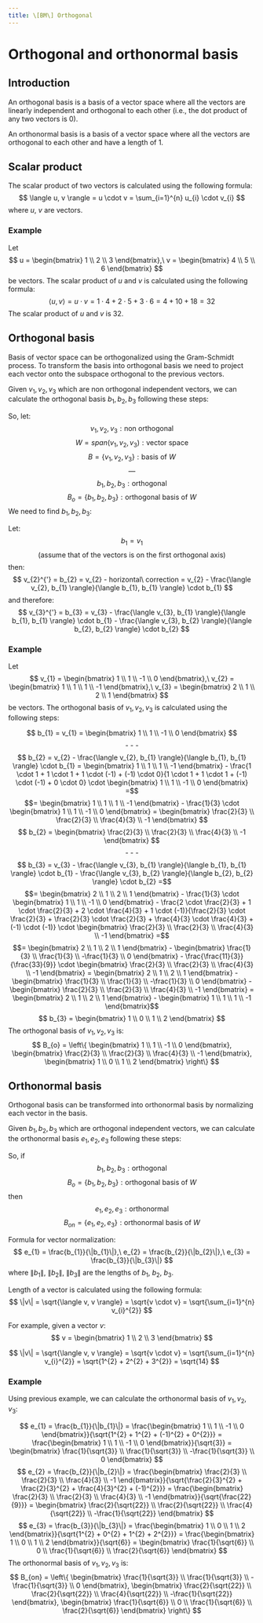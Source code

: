 ```yaml
---
title: \[BM\] Orthogonal
---
```

# Orthogonal and orthonormal basis

## Introduction
An orthogonal basis is a basis of a vector space where all the vectors are linearly independent and orthogonal to each other (i.e., the dot product of any two vectors is 0).

An orthonormal basis is a basis of a vector space where all the vectors are orthogonal to each other and have a length of 1.

## Scalar product
The scalar product of two vectors is calculated using the following formula:
$$ \langle u, v \rangle = u \cdot v = \sum_{i=1}^{n} u_{i} \cdot v_{i} $$
where
$u$, $v$
are vectors.

### Example
Let
$$ u = \begin{bmatrix}
    1 \\
    2 \\
    3
\end{bmatrix},\ v = \begin{bmatrix}
    4 \\
    5 \\
    6
\end{bmatrix} $$
be vectors. The scalar product of $u$ and $v$ is calculated using the following formula:
$$ \langle u, v \rangle = u \cdot v = 1 \cdot 4 + 2 \cdot 5 + 3 \cdot 6 = 4 + 10 + 18 = 32 $$
The scalar product of $u$ and $v$ is 32.

## Orthogonal basis
Basis of vector space can be orthogonalized using the Gram-Schmidt process. To transform the basis into orthogonal basis we need to project each vector onto the subspace orthogonal to the previous vectors.

Given $v_{1}, v_{2}, v_{3}$ which are non orthogonal independent vectors, we can calculate the orthogonal basis $b_{1}, b_{2}, b_{3}$ following these steps:

So, let:
$$ v_{1}, v_{2}, v_{3}: \text{non orthogonal} $$
$$ W = span(v_{1}, v_{2}, v_{3}) : \text{vector space} $$
$$ B = \{v_{1}, v_{2}, v_{3}\} : \text{basis of $W$} $$
$$ \text{---} $$
$$ b_{1}, b_{2}, b_{3}: \text{orthogonal} $$
$$ B_{o} = \{b_{1}, b_{2}, b_{3}\} : \text{orthogonal basis of $W$} $$
We need to find $b_{1}, b_{2}, b_{3}$:

Let:
$$ b_{1} = v_{1}$$
$$\text{(assume that of the vectors is on the first orthogonal axis) } $$
then:
$$ v_{2}^{'} = b_{2} = v_{2} - horizontal\ correction  = v_{2} - \frac{\langle v_{2}, b_{1} \rangle}{\langle b_{1}, b_{1} \rangle} \cdot b_{1} $$
and therefore:
$$ v_{3}^{'} = b_{3} = v_{3} - \frac{\langle v_{3}, b_{1} \rangle}{\langle b_{1}, b_{1} \rangle} \cdot b_{1} - \frac{\langle v_{3}, b_{2} \rangle}{\langle b_{2}, b_{2} \rangle} \cdot b_{2} $$

### Example
Let
$$ v_{1} = \begin{bmatrix}
    1 \\
    1 \\
    -1 \\
    0
\end{bmatrix},\ v_{2} = \begin{bmatrix}
    1 \\
    1 \\
    1 \\
    -1
\end{bmatrix},\ v_{3} = \begin{bmatrix}
    2 \\
    1 \\
    2 \\
    1
\end{bmatrix} $$
be vectors. The orthogonal basis of $v_{1}, v_{2}, v_{3}$ is calculated using the following steps:

$$ b_{1} = v_{1} = \begin{bmatrix}
    1 \\
    1 \\
    -1 \\
    0
\end{bmatrix} $$
$$ \text{- - -} $$
$$ b_{2} = v_{2} - \frac{\langle v_{2}, b_{1} \rangle}{\langle b_{1}, b_{1} \rangle} \cdot b_{1} = \begin{bmatrix}
    1 \\
    1 \\
    1 \\
    -1
\end{bmatrix} - \frac{1 \cdot 1 + 1 \cdot 1 + 1 \cdot (-1) + (-1) \cdot 0}{1 \cdot 1 + 1 \cdot 1 + (-1) \cdot (-1) + 0 \cdot 0} \cdot \begin{bmatrix}
    1 \\
    1 \\
    -1 \\
    0
\end{bmatrix} =$$
$$= \begin{bmatrix}
    1 \\
    1 \\
    1 \\
    -1
\end{bmatrix} - \frac{1}{3} \cdot \begin{bmatrix}
    1 \\
    1 \\
    -1 \\
    0
\end{bmatrix} = \begin{bmatrix}
    \frac{2}{3} \\
    \frac{2}{3} \\
    \frac{4}{3} \\
    -1
\end{bmatrix} $$
$$ b_{2} = \begin{bmatrix}
    \frac{2}{3} \\
    \frac{2}{3} \\
    \frac{4}{3} \\
    -1
\end{bmatrix} $$
$$ \text{- - -} $$
$$ b_{3} = v_{3} - \frac{\langle v_{3}, b_{1} \rangle}{\langle b_{1}, b_{1} \rangle} \cdot b_{1} - \frac{\langle v_{3}, b_{2} \rangle}{\langle b_{2}, b_{2} \rangle} \cdot b_{2} =$$
$$= \begin{bmatrix}
    2 \\
    1 \\
    2 \\
    1
\end{bmatrix} - \frac{1}{3} \cdot \begin{bmatrix}
    1 \\
    1 \\
    -1 \\
    0
\end{bmatrix} - \frac{2 \cdot \frac{2}{3} + 1 \cdot \frac{2}{3} + 2 \cdot \frac{4}{3} + 1 \cdot (-1)}{\frac{2}{3} \cdot \frac{2}{3} + \frac{2}{3} \cdot \frac{2}{3} + \frac{4}{3} \cdot \frac{4}{3} + (-1) \cdot (-1)} \cdot \begin{bmatrix}
    \frac{2}{3} \\
    \frac{2}{3} \\
    \frac{4}{3} \\
    -1
\end{bmatrix} =$$
$$= \begin{bmatrix}
    2 \\
    1 \\
    2 \\
    1
\end{bmatrix} - \begin{bmatrix}
    \frac{1}{3} \\
    \frac{1}{3} \\
    -\frac{1}{3} \\
    0
\end{bmatrix} - \frac{\frac{11}{3}}{\frac{33}{9}} \cdot \begin{bmatrix}
    \frac{2}{3} \\
    \frac{2}{3} \\
    \frac{4}{3} \\
    -1
\end{bmatrix} = \begin{bmatrix}
    2 \\
    1 \\
    2 \\
    1
\end{bmatrix} - \begin{bmatrix}
    \frac{1}{3} \\
    \frac{1}{3} \\
    -\frac{1}{3} \\
    0
\end{bmatrix} - \begin{bmatrix}
    \frac{2}{3} \\
    \frac{2}{3} \\
    \frac{4}{3} \\
    -1
\end{bmatrix} = \begin{bmatrix}
    2 \\
    1 \\
    2 \\
    1
\end{bmatrix} - \begin{bmatrix}
    1 \\
    1 \\
    1 \\
    -1
\end{bmatrix}$$
$$ b_{3} = \begin{bmatrix}
    1 \\
    0 \\
    1 \\
    2
\end{bmatrix} $$
The orthogonal basis of $v_{1}, v_{2}, v_{3}$ is:
$$ B_{o} = \left\{ \begin{bmatrix}
    1 \\
    1 \\
    -1 \\
    0
\end{bmatrix}, \begin{bmatrix}
    \frac{2}{3} \\
    \frac{2}{3} \\
    \frac{4}{3} \\
    -1
\end{bmatrix}, \begin{bmatrix}
    1 \\
    0 \\
    1 \\
    2
\end{bmatrix} \right\} $$

## Orthonormal basis
Orthogonal basis can be transformed into orthonormal basis by normalizing each vector in the basis.

Given $b_{1}, b_{2}, b_{3}$ which are orthogonal independent vectors, we can calculate the orthonormal basis $e_{1}, e_{2}, e_{3}$ following these steps:

So, if
$$ b_{1}, b_{2}, b_{3}: \text{orthogonal} $$
$$ B_{o} = \{b_{1}, b_{2}, b_{3}\} : \text{orthogonal basis of $W$} $$
then
$$ e_{1}, e_{2}, e_{3}: \text{orthonormal} $$
$$ B_{on} = \{e_{1}, e_{2}, e_{3}\} : \text{orthonormal basis of $W$} $$

Formula for vector normalization:
$$ e_{1} = \frac{b_{1}}{\|b_{1}\|},\ e_{2} = \frac{b_{2}}{\|b_{2}\|},\ e_{3} = \frac{b_{3}}{\|b_{3}\|} $$
where
$\|b_{1}\|$, $\|b_{2}\|$, $\|b_{3}\|$
are the lengths of $b_{1}$, $b_{2}$, $b_{3}$.

Length of a vector is calculated using the following formula:
$$ \|v\| = \sqrt{\langle v, v \rangle} = \sqrt{v \cdot v} = \sqrt{\sum_{i=1}^{n} v_{i}^{2}} $$

For example, given a vector $v$:
$$ v = \begin{bmatrix}
    1 \\
    2 \\
    3
\end{bmatrix} $$

$$ \|v\| = \sqrt{\langle v, v \rangle} = \sqrt{v \cdot v} = \sqrt{\sum_{i=1}^{n} v_{i}^{2}} = \sqrt{1^{2} + 2^{2} + 3^{2}} = \sqrt{14} $$

### Example
Using previous example, we can calculate the orthonormal basis of $v_{1}, v_{2}, v_{3}$:

$$ e_{1} = \frac{b_{1}}{\|b_{1}\|} = \frac{\begin{bmatrix}
    1 \\
    1 \\
    -1 \\
    0
\end{bmatrix}}{\sqrt{1^{2} + 1^{2} + (-1)^{2} + 0^{2}}} = \frac{\begin{bmatrix}
    1 \\
    1 \\
    -1 \\
    0
\end{bmatrix}}{\sqrt{3}} = \begin{bmatrix}
    \frac{1}{\sqrt{3}} \\
    \frac{1}{\sqrt{3}} \\
    -\frac{1}{\sqrt{3}} \\
    0
\end{bmatrix} $$
$$ e_{2} = \frac{b_{2}}{\|b_{2}\|} = \frac{\begin{bmatrix}
    \frac{2}{3} \\
    \frac{2}{3} \\
    \frac{4}{3} \\
    -1
\end{bmatrix}}{\sqrt{\frac{2}{3}^{2} + \frac{2}{3}^{2} + \frac{4}{3}^{2} + (-1)^{2}}} = \frac{\begin{bmatrix}
    \frac{2}{3} \\
    \frac{2}{3} \\
    \frac{4}{3} \\
    -1
\end{bmatrix}}{\sqrt{\frac{22}{9}}} = \begin{bmatrix}
    \frac{2}{\sqrt{22}} \\
    \frac{2}{\sqrt{22}} \\
    \frac{4}{\sqrt{22}} \\
    -\frac{1}{\sqrt{22}}
\end{bmatrix} $$
$$ e_{3} = \frac{b_{3}}{\|b_{3}\|} = \frac{\begin{bmatrix}
    1 \\
    0 \\
    1 \\
    2
\end{bmatrix}}{\sqrt{1^{2} + 0^{2} + 1^{2} + 2^{2}}} = \frac{\begin{bmatrix}
    1 \\
    0 \\
    1 \\
    2
\end{bmatrix}}{\sqrt{6}} = \begin{bmatrix}
    \frac{1}{\sqrt{6}} \\
    0 \\
    \frac{1}{\sqrt{6}} \\
    \frac{2}{\sqrt{6}}
\end{bmatrix} $$
The orthonormal basis of $v_{1}, v_{2}, v_{3}$ is:
$$ B_{on} = \left\{ \begin{bmatrix}
    \frac{1}{\sqrt{3}} \\
    \frac{1}{\sqrt{3}} \\
    -\frac{1}{\sqrt{3}} \\
    0
\end{bmatrix}, \begin{bmatrix}
    \frac{2}{\sqrt{22}} \\
    \frac{2}{\sqrt{22}} \\
    \frac{4}{\sqrt{22}} \\
    -\frac{1}{\sqrt{22}}
\end{bmatrix}, \begin{bmatrix}
    \frac{1}{\sqrt{6}} \\
    0 \\
    \frac{1}{\sqrt{6}} \\
    \frac{2}{\sqrt{6}}
\end{bmatrix} \right\} $$


